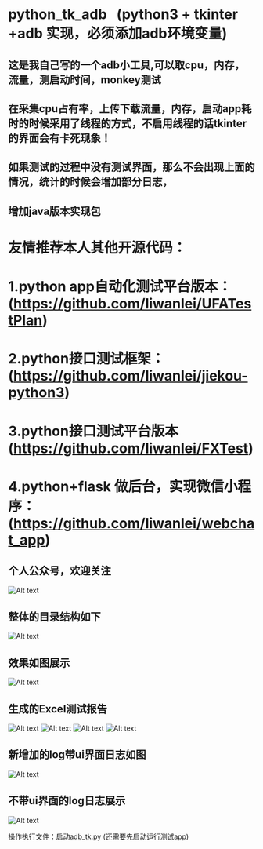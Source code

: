 # python_tk_adb    (python3 + tkinter +adb 实现，必须添加adb环境变量)
## 这是我自己写的一个adb小工具,可以取cpu，内存，流量，测启动时间，monkey测试
##  在采集cpu占有率，上传下载流量，内存，启动app耗时的时候采用了线程的方式，不启用线程的话tkinter的界面会有卡死现象！
## 如果测试的过程中没有测试界面，那么不会出现上面的情况，统计的时候会增加部分日志，
##  增加java版本实现包
# 友情推荐本人其他开源代码：
#      1.python app自动化测试平台版本：(https://github.com/liwanlei/UFATestPlan)
#      2.python接口测试框架：(https://github.com/liwanlei/jiekou-python3)
#      3.python接口测试平台版本(https://github.com/liwanlei/FXTest)
#      4.python+flask 做后台，实现微信小程序：(https://github.com/liwanlei/webchat_app)
## 个人公众号，欢迎关注
![Alt text](https://github.com/liwanlei/jiekou-python3/blob/master/img/%E5%85%AC%E4%BC%97%E5%8F%B7%E6%B5%B7%E6%8A%A5.jpeg) 

## 整体的目录结构如下
![Alt text](https://github.com/liwanlei/python_tk_adb/blob/master/img/%E6%95%B4%E4%BD%93%E7%BB%93%E6%9E%84.png)
## 效果如图展示

![Alt text](https://github.com/liwanlei/python_tk_adb/blob/master/img/11.png)

## 生成的Excel测试报告

![Alt text](https://github.com/liwanlei/python_tk_adb/blob/master/img/baogao.png)
![Alt text](https://github.com/liwanlei/python_tk_adb/blob/master/img/baogao%20(2).png)
![Alt text](https://github.com/liwanlei/python_tk_adb/blob/master/img/E.png)
![Alt text](https://github.com/liwanlei/python_tk_adb/blob/master/img/5.png)

##  新增加的log带ui界面日志如图

![Alt text](https://github.com/liwanlei/python_tk_adb/blob/master/img/log%E6%97%A5%E5%BF%97.png)

## 不带ui界面的log日志展示

![Alt text](https://github.com/liwanlei/python_tk_adb/blob/master/img/%E4%B8%8D%E4%BD%BF%E7%94%A8ui%E7%95%8C%E9%9D%A2%EF%BC%8C%E4%B8%8D%E7%94%A8%E7%BA%BF%E7%A8%8B%E6%B5%8B%E8%AF%95%E6%97%A5%E5%BF%97.png)


操作执行文件：启动adb_tk.py    (还需要先启动运行测试app)
